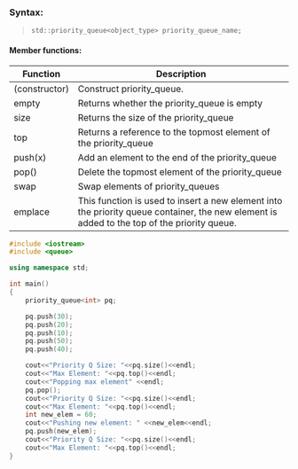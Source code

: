 ### Syntax:
> `std::priority_queue<object_type> priority_queue_name;`

#### Member functions:
Function      | Description
------------- | -------------
(constructor) | Construct priority_queue.
empty |  Returns whether the priority_queue is empty
size  | Returns the size of the priority_queue
top | Returns a reference to the topmost element of the priority_queue
push(x) | Add an element to the end of the priority_queue
pop() | Delete the topmost element of the priority_queue
swap | Swap elements of priority_queues
emplace | This function is used to insert a new element into the priority queue container, the new element is added to the top of the priority queue.

```cpp
#include <iostream>
#include <queue>

using namespace std;

int main()
{
    priority_queue<int> pq;

    pq.push(30);
    pq.push(20);
    pq.push(10);
    pq.push(50);
    pq.push(40);

    cout<<"Priority Q Size: "<<pq.size()<<endl;
    cout<<"Max Element: "<<pq.top()<<endl;
    cout<<"Popping max element" <<endl;
    pq.pop();
    cout<<"Priority Q Size: "<<pq.size()<<endl;
    cout<<"Max Element: "<<pq.top()<<endl;
    int new_elem = 60;
    cout<<"Pushing new element: " <<new_elem<<endl;
    pq.push(new_elem);
    cout<<"Priority Q Size: "<<pq.size()<<endl;
    cout<<"Max Element: "<<pq.top()<<endl;
}
```
